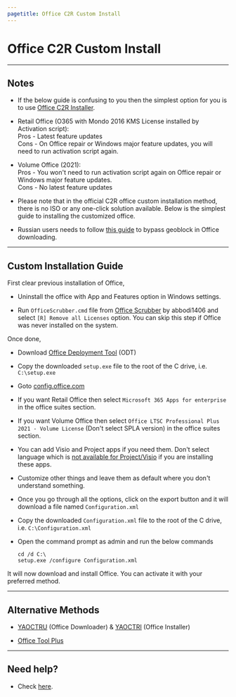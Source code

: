 ```yaml
---
pagetitle: Office C2R Custom Install
---
```


# Office C2R Custom Install

------------------------------------------------------------------------

## Notes

-   If the below guide is confusing to you then the simplest option for you is to use [Office C2R Installer](office_c2r_links.html).

-   Retail Office (O365 with Mondo 2016 KMS License installed by Activation script):\
    Pros - Latest feature updates\
    Cons - On Office repair or Windows major feature updates, you will need to run activation script again.

-   Volume Office (2021):\
    Pros - You won't need to run activation script again on Office repair or Windows major feature updates.\
    Cons - No latest feature updates

-   Please note that in the official C2R office custom installation method, there is no ISO or any one-click solution available. Below is the simplest guide to installing the customized office.

-   Russian users needs to follow [this guide](bypass-russian-geoblock.html) to bypass geoblock in Office downloading.

------------------------------------------------------------------------

## Custom Installation Guide

First clear previous installation of Office,

-   Uninstall the office with App and Features option in Windows settings.

-   Run `OfficeScrubber.cmd` file from [Office Scrubber](https://github.com/abbodi1406/WHD/raw/master/scripts/OfficeScrubber_11.7z) by abbodi1406 and select `[R] Remove all Licenses` option. You can skip this step if Office was never installed on the system.

Once done,

-   Download [Office Deployment Tool](https://officecdn.microsoft.com/pr/wsus/setup.exe) (ODT)

-   Copy the downloaded `setup.exe` file to the root of the C drive, i.e. `C:\setup.exe`

-   Goto [config.office.com](https://config.office.com/deploymentsettings)

-   If you want Retail Office then select `Microsoft 365 Apps for enterprise` in the office suites section.

-   If you want Volume Office then select `Office LTSC Professional Plus 2021 - Volume License` (Don't select SPLA version) in the office suites section.

-   You can add Visio and Project apps if you need them. Don't select language which is [not available for Project/Visio](office_c2r_links.html) if you are installing these apps.

-   Customize other things and leave them as default where you don't understand something.

-   Once you go through all the options, click on the export button and it will download a file named `Configuration.xml`

-   Copy the downloaded `Configuration.xml` file to the root of the C drive, i.e. `C:\Configuration.xml`

-   Open the command prompt as admin and run the below commands

        cd /d C:\
        setup.exe /configure Configuration.xml

It will now download and install Office. You can activate it with your preferred method.

------------------------------------------------------------------------

## Alternative Methods

-   [YAOCTRU](https://forums.mydigitallife.net/posts/1505755/) (Office Downloader) & [YAOCTRI](https://forums.mydigitallife.net/posts/1479890/) (Office Installer)

-   [Office Tool Plus](http://otp.landian.vip/)

------------------------------------------------------------------------

## Need help?

-   Check [here](troubleshoot.html).
